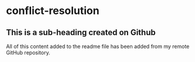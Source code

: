 # conflict-resolution

## This is a sub-heading created on Github

All of this content added to the readme file has been added from my remote GitHub repository.
